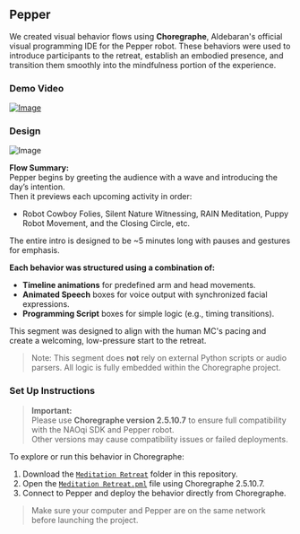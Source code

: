 <!-- README for Mini-Pupper portion of retreat -->
<!-- NOT FINAL, NEEDS TO BE UPDATED -->

## Pepper

We created visual behavior flows using **Choregraphe**, Aldebaran's official visual programming IDE for the Pepper robot. These behaviors were used to introduce participants to the retreat, establish an embodied presence, and transition them smoothly into the mindfulness portion of the experience.

### Demo Video

[![Image](https://github.com/user-attachments/assets/7e4054ba-1306-4098-870b-7194af78a018)](https://drive.google.com/file/d/1aADD2FAXFfMwwHZv9yNaRM3gFjm_T4b8/view?usp=sharing)

### Design

![Image](https://github.com/user-attachments/assets/7ac53606-d26e-4ad6-bb74-faefed2d34bc)

**Flow Summary:**  
Pepper begins by greeting the audience with a wave and introducing the day’s intention.  
Then it previews each upcoming activity in order:
- Robot Cowboy Folies, Silent Nature Witnessing, RAIN Meditation, Puppy Robot Movement, and the Closing Circle, etc.
  
The entire intro is designed to be ~5 minutes long with pauses and gestures for emphasis.

**Each behavior was structured using a combination of:**
- **Timeline animations** for predefined arm and head movements.
- **Animated Speech** boxes for voice output with synchronized facial expressions.
- **Programming Script** boxes for simple logic (e.g., timing transitions).

This segment was designed to align with the human MC's pacing and create a welcoming, low-pressure start to the retreat.

> Note: This segment does **not** rely on external Python scripts or audio parsers. All logic is fully embedded within the Choregraphe project.

### Set Up Instructions

> **Important:**  
> Please use **Choregraphe version 2.5.10.7** to ensure full compatibility with the NAOqi SDK and Pepper robot.  
> Other versions may cause compatibility issues or failed deployments.

To explore or run this behavior in Choregraphe:
1. Download the [```Meditation Retreat```](Meditation%20Retreat/) folder in this repository.
2. Open the [```Meditation Retreat.pml```](./Meditation%20Retreat.pml) file using Choregraphe 2.5.10.7.
3. Connect to Pepper and deploy the behavior directly from Choregraphe.

> Make sure your computer and Pepper are on the same network before launching the project.
